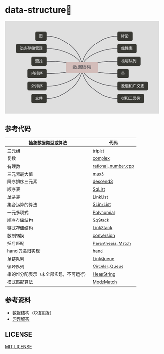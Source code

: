 # data-structure🎡

<div align="center">
    <img src="./asserts/headline.png">
</div>

## 参考代码

<div align="center">

|抽象数据类型或算法|代码|
|--|--|
|三元组|[triplet](./src/preface/code/triplet.cpp)|
|复数|[complex](./src/preface/code/complex.cpp)|
|有理数|[rational_number.cpp](./src/preface/code/rational_number.cpp)|
|三元素最大值|[max3](./src/preface/code/max3.cpp)|
|降序排序三元素|[descend3](./src/preface/code/descend3.cpp)|
|顺序表|[SqList](./src/linear-list/code/sq_list.cpp)|
|单链表|[LinkList](./src/linear-list/code/link_list.cpp)|
|集合运算的算法|[SLinkList](./src/linear-list/code/slink_list.cpp)|
|一元多项式|[Polynomial](./src/linear-list/code/polynomial.cpp)|
|顺序存储结构|[SqStack](./src/stack/code/sq_stack.cpp)|
|链式存储结构|[LinkStack](./src/stack/code/link_stack.cpp)|
|数制转换|[conversion](./src/stack/code/conversion.cpp)|
|括号匹配|[Parenthesis_Match](./src/stack/code/parenthesis_match.cpp)|
|hanoi的递归实现|[hanoi](./src/stack/code/hanoi.cpp)|
|单链队列|[LinkQueue](./src/queue/code/link_queue.cpp)|
|循环队列|[Circular_Queue](./src/queue/code/circular_queue.cpp)|
|串的堆分配表示（未全部实现，不可运行）|[HeapString](./src/string/code/heap_string.cpp)
|模式匹配算法|[ModeMatch](./src/string/code/mode_matching.cpp)

</div>

## 参考资料

* 数据结构（C语言版）
* [习题解答](./asserts/数据结构习题集答案（C语言版严蔚敏）.pdf)

## LICENSE
[MIT LICENSE](./LICENSE)